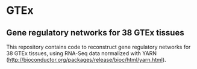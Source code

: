 # GTEx #
## Gene regulatory networks for 38 GTEx tissues ##
This repository contains code to reconstruct gene regulatory networks for 38 GTEx tissues, using RNA-Seq data normalized with YARN (http://bioconductor.org/packages/release/bioc/html/yarn.html).
